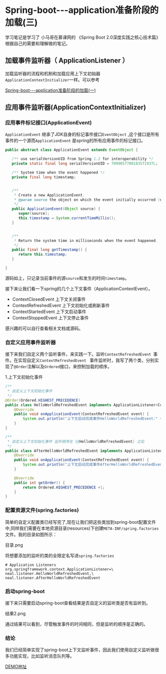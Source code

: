 # Spring-boot---application准备阶段的加载(三)

学习笔记是学习了 小马哥在慕课网的 《Spring Boot 2.0深度实践之核心技术篇》根据自己的需要和理解做的笔记。

## 加载事件监听器（ ApplicationListener ）

加载监听器的流程和机制和加载应用上下文初始器`ApplicationContextInitializer`一样。可以参考

[Spring-boot---application准备阶段的加载(一)](https://www.jianshu.com/p/f48db2228a05)

## 应用事件监听器(ApplicationContextInitializer)

### 应用事件标记接口(ApplicationEvent) 

`ApplicationEvent` 继承了JDK自身的标记事件接口`EventObject` ,这个接口是所有事件的一个源而`ApplicationEvent` 是spring的所有应用事件的标记接口。

```java
public abstract class ApplicationEvent extends EventObject {

   /** use serialVersionUID from Spring 1.2 for interoperability */
   private static final long serialVersionUID = 7099057708183571937L;

   /** System time when the event happened */
   private final long timestamp;


   /**
    * Create a new ApplicationEvent.
    * @param source the object on which the event initially occurred (never {@code null})
    */
   public ApplicationEvent(Object source) {
      super(source);
      this.timestamp = System.currentTimeMillis();
   }


   /**
    * Return the system time in milliseconds when the event happened.
    */
   public final long getTimestamp() {
      return this.timestamp;
   }

}
```

源码如上，只记录当前事件的源`source`和发生的时间`timestamp`。



接下来让我们看一下spring的几个上下文事件（ApplicationContextEvent）。

- ContextClosedEvent 上下文关闭事件
- ContextRefreshedEvent 上下文初始化或刷新事件
- ContextStartedEvent 上下文启动事件
- ContextStoppedEvent 上下文停止事件

感兴趣的可以自行查看相关文档或源码。

### 自定义应用事件监听器

接下来我们自定义两个监听事件，来实践一下。监听`ContextRefreshedEvent `事件。在实现自定义`ContextRefreshedEvent ` 事件监听时，我写了两个类，分别实现了`@Order`注解以及`Ordered`接口，来控制加载的顺序。

1.上下文初始化事件

```java
/**
 * 自定义上下文初始化事件
 */
@Order(Ordered.HIGHEST_PRECEDENCE)
public class HelloWorldRefreshedEvent implements ApplicationListener<ContextRefreshedEvent> {
    @Override
    public void onApplicationEvent(ContextRefreshedEvent event) {
        System.out.println("上下文启动完成事件HelloWorldRefreshedEvent:" + event.getApplicationContext().getId() + ",timestamp:" + event.getTimestamp());
    }
}
```



```java
/**
 * 自定义上下文初始化事件 监听顺序在 {@HelloWorldRefreshedEvent} 之后
 */
public class AfterHelloWorldRefreshedEvent implements ApplicationListener<ContextRefreshedEvent>, Ordered {
    @Override
    public void onApplicationEvent(ContextRefreshedEvent event) {
        System.out.println("上下文启动完成事件AfterHelloWorldRefreshedEvent:" + event.getApplicationContext().getId() + ",timestamp:" + event.getTimestamp());
    }

    @Override
    public int getOrder() {
        return Ordered.HIGHEST_PRECEDENCE +1;
    }
}
```



### 配置资源文件(spring.factories)

简单的自定义配置类已经写完了,现在让我们把这些类加到spring-boot配置文件中,同样我们需要在本地资源目录(resources)下创建`META-INF/spring.factories`文件。我的目录如图所示：

目录.png

将想要添加的监听的类的全限定名写进`spring.factories`

```properties
# Application Listeners
org.springframework.context.ApplicationListener=\
neal.listener.HelloWorldRefreshedEvent,\
neal.listener.AfterHelloWorldRefreshedEvent
```



### 启动spring-boot

接下来只需要启动spring-boot查看结果是否自定义的监听类是否有监听到。

结果2.png



通过结果可以看到，尽管触发事件的时间相同，但是监听的顺序是正确的。



### 结论

  我们已经简单实现了spring-boot上下文监听事件，因此我们使用自定义监听做很多功能实现，比如监听消息队列等。



[DEMO地址](https://github.com/NealLemon/spring-boot-dive-learn/tree/master/spring-application)

